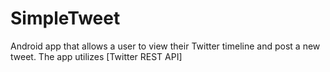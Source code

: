 # SimpleTweet
 Android app that allows a user to view their Twitter timeline and post a new tweet. The app utilizes [Twitter REST API]
